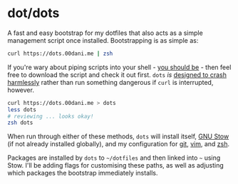 # dot/dots

A fast and easy bootstrap for my dotfiles that also acts as a simple management script once installed. Bootstrapping is as simple as:

```zsh
curl https://dots.00dani.me | zsh
```

If you're wary about piping scripts into your shell - [you should be](https://www.seancassidy.me/dont-pipe-to-your-shell.html) - then feel free to download the script and check it out first. `dots` *is* [designed to crash harmlessly](https://dots.00dani.me/partial-dl-test) rather than run something dangerous if `curl` is interrupted, however.

```zsh
curl https://dots.00dani.me > dots
less dots
# reviewing ... looks okay!
zsh dots
```

When run through either of these methods, `dots` will install itself, [GNU Stow](https://www.gnu.org/software/stow/) (if not already installed globally), and my configuration for [git](https://git.00dani.me/dot/git), [vim](https://git.00dani.me/dot/vim), and [zsh](https://git.00dani.me/dot/zsh).

Packages are installed by `dots` to `~/dotfiles` and then linked into `~` using Stow. I'll be adding flags for customising these paths, as well as adjusting which packages the bootstrap immediately installs.

